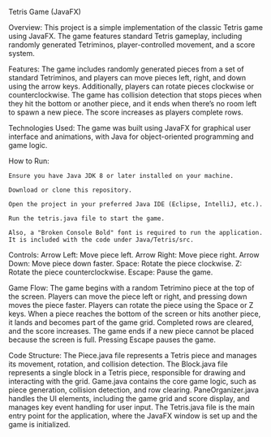 Tetris Game (JavaFX)

Overview: This project is a simple implementation of the classic Tetris game using JavaFX. The game features standard Tetris gameplay, including randomly generated Tetriminos, player-controlled movement, and a score system.

Features: The game includes randomly generated pieces from a set of standard Tetriminos, and players can move pieces left, right, and down using the arrow keys. Additionally, players can rotate pieces clockwise or counterclockwise. The game has collision detection that stops pieces when they hit the bottom or another piece, and it ends when there’s no room left to spawn a new piece. The score increases as players complete rows.

Technologies Used: The game was built using JavaFX for graphical user interface and animations, with Java for object-oriented programming and game logic.

How to Run:

    Ensure you have Java JDK 8 or later installed on your machine.

    Download or clone this repository.

    Open the project in your preferred Java IDE (Eclipse, IntelliJ, etc.).

    Run the tetris.java file to start the game.

    Also, a "Broken Console Bold" font is required to run the application. It is included with the code under Java/Tetris/src.

Controls: Arrow Left: Move piece left. Arrow Right: Move piece right. Arrow Down: Move piece down faster. Space: Rotate the piece clockwise. Z: Rotate the piece counterclockwise. Escape: Pause the game.

Game Flow: The game begins with a random Tetrimino piece at the top of the screen. Players can move the piece left or right, and pressing down moves the piece faster. Players can rotate the piece using the Space or Z keys. When a piece reaches the bottom of the screen or hits another piece, it lands and becomes part of the game grid. Completed rows are cleared, and the score increases. The game ends if a new piece cannot be placed because the screen is full. Pressing Escape pauses the game.

Code Structure: The Piece.java file represents a Tetris piece and manages its movement, rotation, and collision detection. The Block.java file represents a single block in a Tetris piece, responsible for drawing and interacting with the grid. Game.java contains the core game logic, such as piece generation, collision detection, and row clearing. PaneOrganizer.java handles the UI elements, including the game grid and score display, and manages key event handling for user input. The Tetris.java file is the main entry point for the application, where the JavaFX window is set up and the game is initialized.

